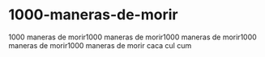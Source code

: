 # 1000-maneras-de-morir
1000 maneras de morir1000 maneras de morir1000 maneras de morir1000 maneras de morir1000 maneras de morir
caca
cul
cum
